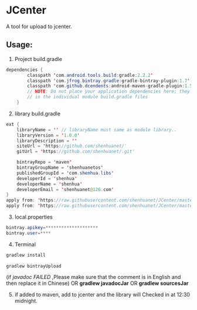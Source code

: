 # JCenter
A tool for upload to jcenter.

## Usage:

 1. Project build.gradle
 
```java
dependencies {
        classpath 'com.android.tools.build:gradle:2.2.2'
        classpath 'com.jfrog.bintray.gradle:gradle-bintray-plugin:1.7'
        classpath 'com.github.dcendents:android-maven-gradle-plugin:1.5'
        // NOTE: Do not place your application dependencies here; they belong
        // in the individual module build.gradle files
    }
```
 2. library build.gradle
```java
ext {
    libraryName = '' // libraryName must same as module library..
    libraryVersion = '1.0.0'
    libraryDescription = ''
    siteUrl = 'https://github.com/shenhuanet/'
    gitUrl = 'https://github.com/shenhuanet/.git'

    bintrayRepo = 'maven'
    bintrayGroupName = 'shenhuanetos'
    publishedGroupId = 'com.shenhua.libs'
    developerId = 'shenhua'
    developerName = 'shenhua'
    developerEmail = 'shenhuanet@126.com'
}
apply from: 'https://raw.githubusercontent.com/shenhuanet/JCenter/master/install.gradle'
apply from: 'https://raw.githubusercontent.com/shenhuanet/JCenter/master/bintray.gradle'
```

 3. local.properties
``` java
bintray.apikey=********************
bintray.user=****
```
 
 4. Terminal
 
```java
gradlew install
    
gradlew bintrayUpload
```
(if *javadoc FAILED* ,Please make sure that the comment is in English and then replace it in Chinese)  OR **gradlew javadocJar** OR **gradlew sourcesJar**

 5. if added to maven, add to jcenter and the library will Checked in at
    12:30 midnight.
    

